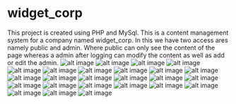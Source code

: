 # widget_corp
This project is created using PHP and MySql.
This is a content management system for a company named widget_corp.
In this we have two access ares namely public and admin.
Where public can only see the content of the page whereas a admin after logging can modify the content as well as add or edit the admin. 
![alt image](https://github.com/DeekshaA05/widget_corp/blob/master/Screenshot%20(6).png)
![alt image](https://github.com/DeekshaA05/widget_corp/blob/master/Screenshot%20(8).png)
![alt image](https://github.com/DeekshaA05/widget_corp/blob/master/Screenshot%20(9).png)
![alt image](https://github.com/DeekshaA05/widget_corp/blob/master/Screenshot%20(10).png)
![alt image](https://github.com/DeekshaA05/widget_corp/blob/master/Screenshot%20(11).png)
![alt image](https://github.com/DeekshaA05/widget_corp/blob/master/Screenshot%20(12).png)
![alt image](https://github.com/DeekshaA05/widget_corp/blob/master/Screenshot%20(13).png)
![alt image](https://github.com/DeekshaA05/widget_corp/blob/master/Screenshot%20(14).png)
![alt image](https://github.com/DeekshaA05/widget_corp/blob/master/Screenshot%20(15).png)
![alt image](https://github.com/DeekshaA05/widget_corp/blob/master/Screenshot%20(16).png)
![alt image](https://github.com/DeekshaA05/widget_corp/blob/master/Screenshot%20(17).png)
![alt image](https://github.com/DeekshaA05/widget_corp/blob/master/Screenshot%20(18).png)
![alt image](https://github.com/DeekshaA05/widget_corp/blob/master/Screenshot%20(19).png)
![alt image](https://github.com/DeekshaA05/widget_corp/blob/master/Screenshot%20(20).png)
![alt image](https://github.com/DeekshaA05/widget_corp/blob/master/Screenshot%20(21).png)
![alt image](https://github.com/DeekshaA05/widget_corp/blob/master/Screenshot%20(22).png)
![alt image](https://github.com/DeekshaA05/widget_corp/blob/master/Screenshot%20(23).png)
![alt image](https://github.com/DeekshaA05/widget_corp/blob/master/Screenshot%20(24).png)
![alt image](https://github.com/DeekshaA05/widget_corp/blob/master/Screenshot%20(25).png)
![alt image](https://github.com/DeekshaA05/widget_corp/blob/master/Screenshot%20(26).png)
![alt image](https://github.com/DeekshaA05/widget_corp/blob/master/Screenshot%20(27).png)
![alt image](https://github.com/DeekshaA05/widget_corp/blob/master/Screenshot%20(28).png)
![alt image](https://github.com/DeekshaA05/widget_corp/blob/master/Screenshot%20(29).png)
![alt image](https://github.com/DeekshaA05/widget_corp/blob/master/Screenshot%20(31).png)
![alt image](https://github.com/DeekshaA05/widget_corp/blob/master/Screenshot%20(32).png)
